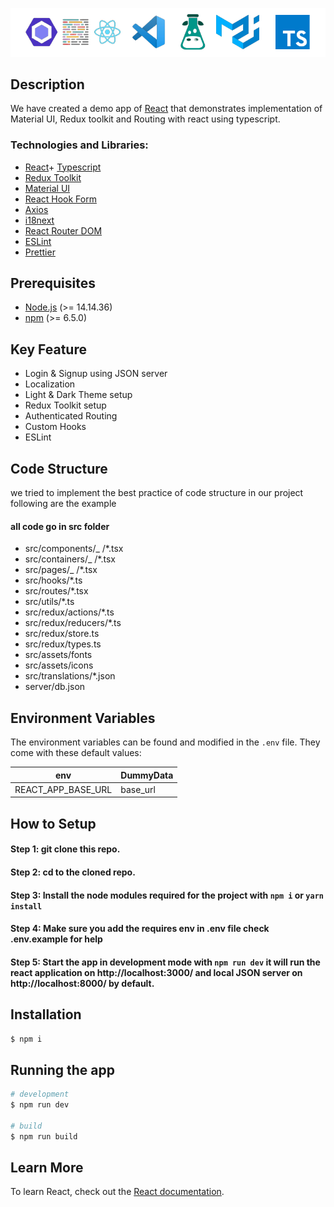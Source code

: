 ![React](src/assets/img/logo.png)

## Description

We have created a demo app of [React](https://reactjs.org/) that demonstrates implementation of Material UI, Redux toolkit and Routing with react using typescript.

### Technologies and Libraries:

- [React](https://reactjs.org/)+ [Typescript](https://react-typescript-cheatsheet.netlify.app/)
- [Redux Toolkit](https://redux-toolkit.js.org/)
- [Material UI](https://mui.com/)
- [React Hook Form](https://react-hook-form.com/)
- [Axios](https://axios-http.com/)
- [i18next](https://www.i18next.com/)
- [React Router DOM](https://reactrouter.com/web/guides/quick-start)
- [ESLint](https://eslint.org/docs/user-guide/getting-started)
- [Prettier](https://prettier.io/)

## Prerequisites

- [Node.js](https://nodejs.org/) (>= 14.14.36)
- [npm](https://www.npmjs.com/) (>= 6.5.0)

## Key Feature

- Login & Signup using JSON server
- Localization
- Light & Dark Theme setup
- Redux Toolkit setup
- Authenticated Routing
- Custom Hooks
- ESLint

## Code Structure

we tried to implement the best practice of code structure in our project following are the example

#### all code go in src folder

- src/components/\_ /\*.tsx
- src/containers/\_ /\*.tsx
- src/pages/\_ /\*.tsx
- src/hooks/\*.ts
- src/routes/\*.tsx
- src/utils/\*.ts
- src/redux/actions/\*.ts
- src/redux/reducers/\*.ts
- src/redux/store.ts
- src/redux/types.ts
- src/assets/fonts
- src/assets/icons
- src/translations/\*.json
- server/db.json

## Environment Variables

The environment variables can be found and modified in the `.env` file. They come with these default values:

| env                | DummyData |
| ------------------ | --------- |
| REACT_APP_BASE_URL | base_url  |

## How to Setup

#### Step 1: git clone this repo.

#### Step 2: cd to the cloned repo.

#### Step 3: Install the node modules required for the project with `npm i` or `yarn install`

#### Step 4: Make sure you add the requires env in .env file check .env.example for help

#### Step 5: Start the app in development mode with `npm run dev` it will run the react application on http://localhost:3000/ and local JSON server on http://localhost:8000/ by default.

## Installation

```bash
$ npm i
```

## Running the app

```bash
# development
$ npm run dev

# build
$ npm run build
```

## Learn More

To learn React, check out the [React documentation](https://reactjs.org/).
